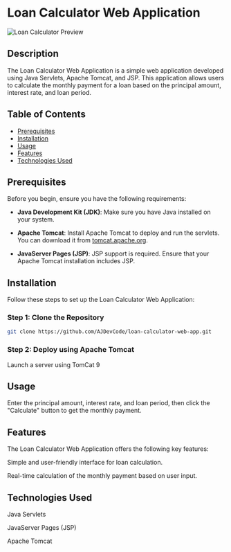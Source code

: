 # Loan Calculator Web Application

![Loan Calculator Preview](preview.png)

## Description
The Loan Calculator Web Application is a simple web application developed using Java Servlets, Apache Tomcat, and JSP. This application allows users to calculate the monthly payment for a loan based on the principal amount, interest rate, and loan period.

## Table of Contents
- [Prerequisites](#prerequisites)
- [Installation](#installation)
- [Usage](#usage)
- [Features](#features)
- [Technologies Used](#technologies-used)


## Prerequisites
Before you begin, ensure you have the following requirements:

- **Java Development Kit (JDK)**: Make sure you have Java installed on your system.

- **Apache Tomcat**: Install Apache Tomcat to deploy and run the servlets. You can download it from [tomcat.apache.org](http://tomcat.apache.org/).

- **JavaServer Pages (JSP)**: JSP support is required. Ensure that your Apache Tomcat installation includes JSP.

## Installation
Follow these steps to set up the Loan Calculator Web Application:

### Step 1: Clone the Repository
```bash
git clone https://github.com/AJDevCode/loan-calculator-web-app.git
```
### Step 2: Deploy using Apache Tomcat
Launch a server using TomCat 9

## Usage
Enter the principal amount, interest rate, and loan period, then click the "Calculate" button to get the monthly payment.

## Features
The Loan Calculator Web Application offers the following key features:

Simple and user-friendly interface for loan calculation.

Real-time calculation of the monthly payment based on user input.

## Technologies Used

Java Servlets

JavaServer Pages (JSP)

Apache Tomcat
